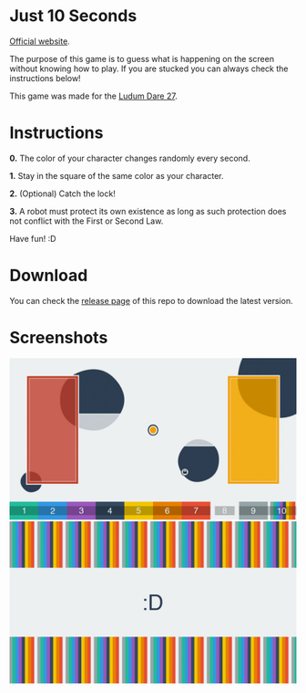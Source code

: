 # Just 10 Seconds

[Official website](http://withaliasing.com/games/just_10_seconds/).

The purpose of this game is to guess what is happening on the screen without knowing how to play. If you are stucked you can always check the instructions below!

This game was made for the [Ludum Dare 27](http://ludumdare.com/compo/ludum-dare-27/?action=preview&uid=24027).


# Instructions

**0.** The color of your character changes randomly every second.

**1.** Stay in the square of the same color as your character.

**2.** (Optional) Catch the lock!

**3.** A robot must protect its own existence as long as such protection does not conflict with the First or Second Law.

Have fun! :D


# Download

You can check the [release page](https://github.com/ellipticaldoor/just_10_seconds/releases) of this repo to download the latest version.


# Screenshots

![screenshot 1](https://raw.githubusercontent.com/ellipticaldoor/just_10_seconds/master/resources/screenshots/screenshot_1.jpg)
![screenshot 2](https://raw.githubusercontent.com/ellipticaldoor/just_10_seconds/master/resources/screenshots/screenshot_2.jpg)
